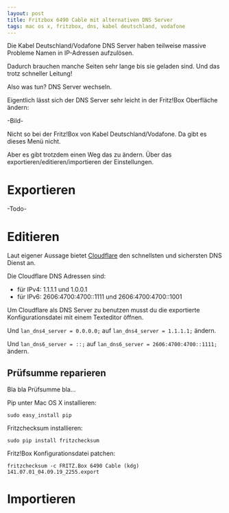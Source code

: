 ```yaml
---
layout: post
title: Fritzbox 6490 Cable mit alternativen DNS Server
tags: mac os x, fritzbox, dns, kabel deutschland, vodafone
---
```


Die Kabel Deutschland/Vodafone DNS Server haben teilweise massive Probleme Namen in IP-Adressen aufzulösen.

Dadurch brauchen manche Seiten sehr lange bis sie geladen sind. Und das trotz schneller Leitung!

Also was tun? DNS Server wechseln.

Eigentlich lässt sich der DNS Server sehr leicht in der Fritz!Box Oberfläche ändern:

-Bild-

Nicht so bei der Fritz!Box von Kabel Deutschland/Vodafone. Da gibt es dieses Menü nicht. 

Aber es gibt trotzdem einen Weg das zu ändern. Über das exportieren/editieren/importieren der Einstellungen.

# Exportieren

-Todo-

# Editieren

Laut eigener Aussage bietet [Cloudflare](https://1.1.1.1/dns/) den schnellsten und sichersten DNS Dienst an.

Die Cloudflare DNS Adressen sind:

* für IPv4: 1.1.1.1 und 1.0.0.1
* für IPv6: 2606:4700:4700::1111 und 2606:4700:4700::1001

Um Cloudflare als DNS Server zu benutzen musst du die exportierte Konfigurationsdatei mit einem Texteditor öffnen.

Und `lan_dns4_server = 0.0.0.0;` auf `lan_dns4_server = 1.1.1.1;` ändern.

Und `lan_dns6_server = ::;` auf `lan_dns6_server = 2606:4700:4700::1111;` ändern.

## Prüfsumme reparieren

Bla bla Prüfsumme bla...

Pip unter Mac OS X installieren:

```
sudo easy_install pip
```

Fritzchecksum installieren:

```
sudo pip install fritzchecksum
```

Fritz!Box Konfigurationsdatei patchen:

```
fritzchecksum -c FRITZ.Box 6490 Cable (kdg) 141.07.01_04.09.19_2255.export
```

# Importieren
